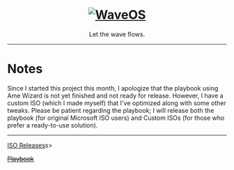 <h1 align="center">
  <a href="https:/github.com/khuza08/WaveOS" target="_blank"><img src="https://github.com/khuza08/wavekit/blob/main/banner/bannerv1.png" alt="WaveOS"></a>
</h1>

<p align="center">Let the wave flows.</p>

---
<h1>Notes</h1>

<p>
Since I started this project this month, I apologize that the playbook using Ame Wizard is not yet finished and not ready for release. However, I have a custom ISO (which I made myself) that I've optimized along with some other tweaks. Please be patient regarding the playbook; I will release both the playbook (for original Microsoft ISO users) and Custom ISOs (for those who prefer a ready-to-use solution).
</p>

---

<p><a href="#"><s></s>ISO Releases</a>s></a></p>
<p><a href="#"><s>Playbook</s></a></p>

